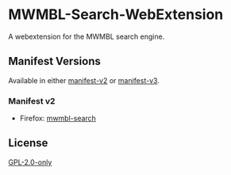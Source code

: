 # MWMBL-Search-WebExtension
A webextension for the MWMBL search engine.

## Manifest Versions
Available in either [manifest-v2](manifest-v2) or [manifest-v3](manifest-v3).

### Manifest v2
- Firefox: [mwmbl-search](https://addons.mozilla.org/en-US/firefox/addon/mwmbl-search/)

## License
[GPL-2.0-only](LICENSE.md)

